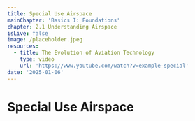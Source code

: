 ```yaml
---
title: Special Use Airspace
mainChapter: 'Basics I: Foundations'
chapter: 2.1 Understanding Airspace
isLive: false
image: /placeholder.jpeg
resources:
  - title: The Evolution of Aviation Technology
    type: video
    url: 'https://www.youtube.com/watch?v=example-special'
date: '2025-01-06'
---
```


# Special Use Airspace
